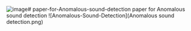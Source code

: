 ![image](https://github.com/Chengyuann/Awesome-Anomalous-Sound-Detection-Methods/assets/91605267/74837d32-09e4-4b2b-b758-36bd8e62dfb0)# paper-for-Anomalous-sound-detection
paper for Anomalous sound detection
![Anomalous-Sound-Detection](Anomalous sound detection.png)
